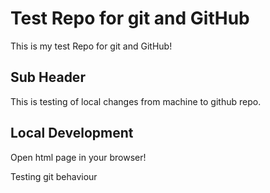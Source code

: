 # Test Repo for git and GitHub

This is my test Repo for git and GitHub!

## Sub Header

This is testing of local changes from machine to github repo.

## Local Development

Open html page in your browser!


Testing git behaviour

